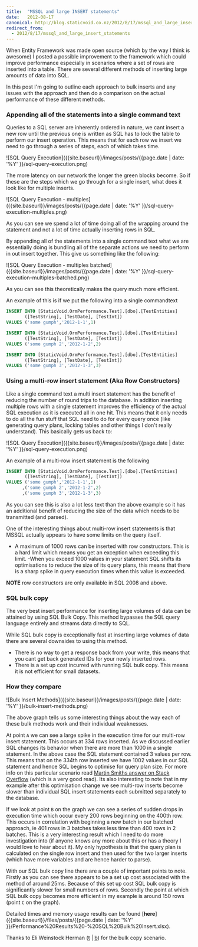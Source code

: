 ```yaml
---
title:  "MSSQL and large INSERT statements"
date:   2012-08-17
canonical: http://blog.staticvoid.co.nz/2012/8/17/mssql_and_large_insert_statements
redirect_from:
  - 2012/8/17/mssql_and_large_insert_statements
---
```

When Entity Framework was made open source (which by the way I think is awesome) I posted a possible improvement to the framework which could improve performance especially in scenarios where a set of rows are inserted into a table. There are several different methods of inserting large amounts of data into SQL.

In this post I'm going to outline each approach to bulk inserts and any issues with the approach and then do a comparison on the actual performance of these different methods.

### Appending all of the statements into a single command text

Queries to a SQL server are inherently ordered in nature, we cant insert a new row until the previous one is written as SQL has to lock the table to perform our insert operation. This means that for each row we insert we need to go through a series of steps, each of which takes time.

![SQL Query Execution]({{site.baseurl}}/images/posts/{{page.date | date: '%Y' }}/sql-query-execution.png)

The more latency on our network the longer the green blocks become. So if these are the steps which we go through for a single insert, what does it look like for multiple inserts.

![SQL Query Execution - multiples]({{site.baseurl}}/images/posts/{{page.date | date: '%Y' }}/sql-query-execution-multiples.png)

As you can see we spend a lot of time doing all of the wrapping around the statement and not a lot of time actually inserting rows in SQL.

By appending all of the statements into a single command text what we are essentially doing is bundling all of the separate actions we need to perform in out insert together. This give us something like the following:

![SQL Query Execution - multiples batched]({{site.baseurl}}/images/posts/{{page.date | date: '%Y' }}/sql-query-execution-multiples-batched.png)

As you can see this theoretically makes the query much more efficient.

An example of this is if we put the following into a single commandtext

``` sql
INSERT INTO [StaticVoid.OrmPerformance.Test].[dbo].[TestEntities]
       ([TestString], [TestDate], [TestInt])
VALUES ('some gumph','2012-1-1',1)

INSERT INTO [StaticVoid.OrmPerformance.Test].[dbo].[TestEntities]
       ([TestString], [TestDate], [TestInt])
VALUES ('some gumph 2','2012-1-2',2)

INSERT INTO [StaticVoid.OrmPerformance.Test].[dbo].[TestEntities]
       ([TestString], [TestDate], [TestInt])
VALUES ('some gumph 3','2012-1-3',3)
```

### Using a multi-row insert statement (Aka Row Constructors)

Like a single command text a multi insert statement has the benefit of reducing the number of round trips to the database. In addition inserting multiple rows with a single statement improves the efficiency of the actual SQL execution as it is executed all in one hit. This means that it only needs to do all the fun stuff that SQL need to do for every query once (like generating query plans, locking tables and other things I don't really understand). This basically gets us back to:

![SQL Query Execution]({{site.baseurl}}/images/posts/{{page.date | date: '%Y' }}/sql-query-execution.png)

An example of a multi-row insert statement is the following

```sql
INSERT INTO [StaticVoid.OrmPerformance.Test].[dbo].[TestEntities]
       ([TestString], [TestDate], [TestInt])
VALUES ('some gumph','2012-1-1',1)
      ,('some gumph 2','2012-1-2',2)
      ,('some gumph 3','2012-1-3',3)
```

As you can see this is also a lot less text than the above example so it has an additional benefit of reducing the size of the data which needs to be transmitted (and parsed).

One of the interesting things about multi-row insert statements is that MSSQL actually appears to have some limits on the query itself.

 - A maximum of 1000 rows can be inserted with row constructors. This is a hard limit which means you get an exception when exceeding this limit.
 -When you exceed 1000 values in your statement SQL shifts its optimisations to reduce the size of its query plans, this means that there is a sharp spike in query execution times when this value is exceeded.

**NOTE** row constructors are only available in SQL 2008 and above.

### SQL bulk copy

The very best insert performance for inserting large volumes of data can be attained by using SQL Bulk Copy. This method bypasses the SQL query language entirely and streams data directly to SQL.

While SQL bulk copy is exceptionally fast at inserting large volumes of data there are several downsides to using this method.

 - There is no way to get a response back from your write, this means that you cant get back generated IDs for your newly inserted rows.
 - There is a set up cost incurred with running SQL bulk copy. This means it is not efficient for small datasets.

### How they compare

![Bulk Insert Methods]({{site.baseurl}}/images/posts/{{page.date | date: '%Y' }}/bulk-insert-methods.png)

The above graph tells us some interesting things about the way each of these bulk methods work and their individual weaknesses.

At point `A` we can see a large spike in the execution time for our multi-row insert statement. This occurs at 334 rows inserted. As we discussed earlier SQL changes its behavior when there are more than 1000 in a single statement. In the above case the SQL statement contained 3 values per row. This means that on the 334th row inserted we have 1002 values in our SQL statement and hence SQL begins to optimise for query plan size. For more info on this particular scenario read [Martin Smiths answer on Stack Overflow](http://stackoverflow.com/a/8640583/1070291) (which is a very good read). Its also interesting to note that in my example after this optimisation change we see multi-row inserts become slower than individual SQL insert statements each submitted separately to the database.

If we look at point `B` on the graph we can see a series of sudden drops in execution time which occur every 200 rows beginning on the 400th row. This occurs in correlation with beginning a new batch in our batched approach, ie 401 rows in 3 batches takes less time than 400 rows in 2 batches. This is a very interesting result which I need to do more investigation into (if anyone knows any more about this or has a theory I would love to hear about it). My only hypothesis is that the query plan is calculated on the single row insert and then used for the two larger inserts (which have more variables and are hence harder to parse).

With our SQL bulk copy line there are a couple of important points to note. Firstly as you can see there appears to be a set up cost associated with the method of around 25ms. Because of this set up cost SQL bulk copy is significantly slower for small numbers of rows. Secondly the point at which SQL bulk copy becomes more efficient in my example is around 150 rows (point `C` on the graph).

Detailed times and memory usage results can be found [**here**]({{site.baseurl}}/files/posts/{{page.date | date: '%Y' }}/Performance%20Results%20-%20SQL%20Bulk%20Insert.xlsx).

Thanks to Eli Weinstock Herman ([t](https://twitter.com/tarwn) \| [b](http://tiernok.com/)) for the bulk copy scenario.
